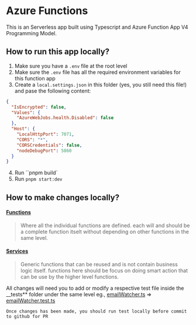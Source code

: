 # Azure Functions

This is an Serverless app built using Typescript and Azure Function App V4 Programming Model.

## How to run this app locally?
1. Make sure you have a `.env` file at the root level
2. Make sure the `.env` file has all the required environment variables for this function app
3. Create a `local.settings.json` in this folder (yes, you still need this file!) and pase the following content:
```json
{
  "IsEncrypted": false,
  "Values": {
    "AzureWebJobs.health.Disabled": false
  },
  "Host": {
    "LocalHttpPort": 7071,
    "CORS": "*",
    "CORSCredentials": false,
    "nodeDebugPort": 5860
  }
}
```
4. Run ``pnpm build`
5. Run `pnpm start:dev`

## How to make changes locally?

#### [Functions](src/handlers)

> Where all the individual functions are defined. each will and should be a complete function itselt without depending on other functions in the same level.

#### [Services](src/services)

> Generic functions that can be reused and is not contain business logic itself. functions here should be focus on doing smart action that can be use by the higher level functions.

All changes will need you to add or modify a respective test file inside the \_\_tests\*\* folder under the same level eg., [emailWatcher.ts](src/handlers/emailWatcher.ts) => [emailWatcher.test.ts](src/handlers/__tests__/emailWatcher.test.ts)

`Once changes has been made, you should run test locally before commit to github for PR`
